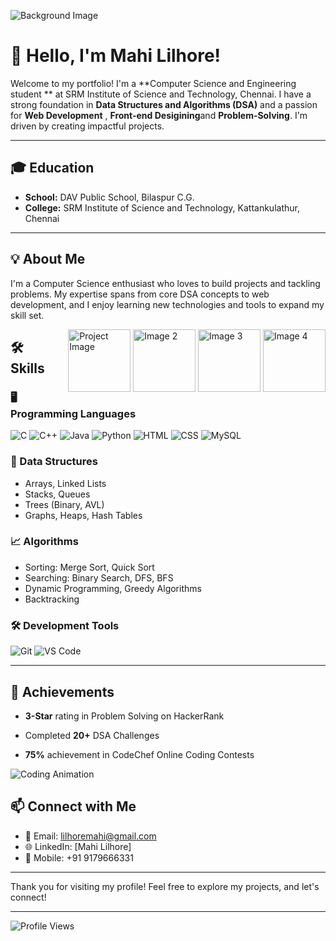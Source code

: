 ![Background Image](https://img.freepik.com/premium-photo/computer-science-technology-background_977617-133243.jpg?semt=ais_hybrid)

# 👋 Hello, I'm Mahi Lilhore!

Welcome to my portfolio! I'm a **Computer Science and Engineering student **  at SRM Institute of Science and Technology, Chennai. I have a strong foundation in **Data Structures and Algorithms (DSA)** and a passion for **Web Development**  , **Front-end Desigining**and **Problem-Solving**. I'm driven by creating impactful projects.

---

## 🎓 Education
- **School:** DAV Public School, Bilaspur C.G.
- **College:** SRM Institute of Science and Technology, Kattankulathur, Chennai

---

## 💡 About Me
I'm a Computer Science enthusiast who loves to  build projects and tackling problems. My expertise spans from core DSA concepts to web development, and I enjoy learning new technologies and tools to expand my skill set.

<div style="float: right; margin-left: 20px;">
    <img src="https://blogassets.leverageedu.com/blog/wp-content/uploads/2020/06/22210327/BE-Computer-Science.png" alt="Project Image" width="100" />
    <img src="https://encrypted-tbn0.gstatic.com/images?q=tbn:ANd9GcSHzHj7GOESgz9tO60R67f9dsjSzI80kcdKmzcx_Xy-GyzzPLISLA2-S4dnTjINMmr3my0&usqp=CAU" alt="Image 2" width="100" />
    <img src="https://blogassets.leverageedu.com/blog/wp-content/uploads/2019/12/23173711/Computer-Science-Engineering.png" alt="Image 3" width="100" />
  <img src="https://shimpikumari.netlify.app/coding_challenge.png" alt="Image 4" width="100" />
</div>

## 🛠 Skills

### 🖥 Programming Languages
![C](https://img.shields.io/badge/-C-blue)
![C++](https://img.shields.io/badge/-C++-00599C)
![Java](https://img.shields.io/badge/-Java-orange)
![Python](https://img.shields.io/badge/-Python-3776AB)
![HTML](https://img.shields.io/badge/-HTML-E34F26)
![CSS](https://img.shields.io/badge/-CSS-1572B6)
![MySQL](https://img.shields.io/badge/-MySQL-4479A1)

### 🧩 Data Structures
- Arrays, Linked Lists
- Stacks, Queues
- Trees (Binary, AVL)
- Graphs, Heaps, Hash Tables

### 📈 Algorithms
- Sorting: Merge Sort, Quick Sort
- Searching: Binary Search, DFS, BFS
- Dynamic Programming, Greedy Algorithms
- Backtracking

### 🛠 Development Tools
![Git](https://img.shields.io/badge/-Git-F05032)
![VS Code](https://img.shields.io/badge/-Visual_Studio_Code-007ACC)

---

## 🌟 Achievements
- **3-Star** rating in Problem Solving on HackerRank
- Completed **20+** DSA Challenges
- **75%** achievement in CodeChef Online Coding Contests

  <!-- Adding animated GIFs -->
![Coding Animation](https://i.pinimg.com/originals/77/ee/f1/77eef18d24ef496f6332f7f89142388c.gif) <!-- Example GIF -->


## 📫 Connect with Me

- 📧 Email: [lilhoremahi@gmail.com](mailto:lilhoremahi@gmail.com)
- 🌐 LinkedIn: [Mahi Lilhore]
- 📱 Mobile: +91 9179666331

---

Thank you for visiting my profile! Feel free to explore my projects, and let's connect!

---

![Profile Views](https://komarev.com/ghpvc/?username=mahililhore&color=blue&style=flat-square)
